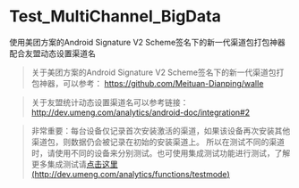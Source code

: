 # Test_MultiChannel_BigData
使用美团方案的Android Signature V2 Scheme签名下的新一代渠道包打包神器  配合友盟动态设置渠道名

>关于美团方案的Android Signature V2 Scheme签名下的新一代渠道包打包神器，可以参考： https://github.com/Meituan-Dianping/walle

>关于友盟统计动态设置渠道名可以参考链接：http://dev.umeng.com/analytics/android-doc/integration#2 

>非常重要：每台设备仅记录首次安装激活的渠道，如果该设备再次安装其他渠道包，则数据仍会被记录在初始的安装渠道上。 所以在测试不同的渠道时，请使用不同的设备来分别测试。也可使用集成测试功能进行测试，了解更多集成测试请[点击这里(http://dev.umeng.com/analytics/functions/testmode)](http://dev.umeng.com/analytics/functions/testmode)



